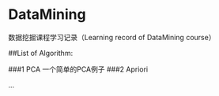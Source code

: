 # DataMining
数据挖掘课程学习记录（Learning record of DataMining course）

##List of Algorithm:

###1 PCA
一个简单的PCA例子
###2 Apriori


...

